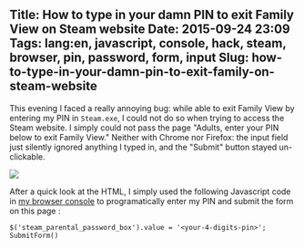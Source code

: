 Title: How to type in your damn PIN to exit Family View on Steam website
Date: 2015-09-24 23:09
Tags: lang:en, javascript, console, hack, steam, browser, pin, password, form, input
Slug: how-to-type-in-your-damn-pin-to-exit-family-on-steam-website
---
This evening I faced a really annoying bug: while able to exit Family View by entering my PIN in `Steam.exe`, I could not do so when trying to access the Steam website.
I simply could not pass the page "Adults, enter your PIN below to exit Family View." Neither with Chrome nor Firefox: the input field just silently ignored anything I typed in, and the "Submit" button stayed un-clickable.

<img src="/lucas/wwcb/photos/angry-must-resist.jpeg">

After a quick look at the HTML, I simply used the following Javascript code in [my browser console](http://webmasters.stackexchange.com/questions/8525/how-to-open-the-javascript-console-in-different-browsers) to programatically enter my PIN and submit the form on this page :

```
$('steam_parental_password_box').value = '<your-4-digits-pin>'; SubmitForm()
```
